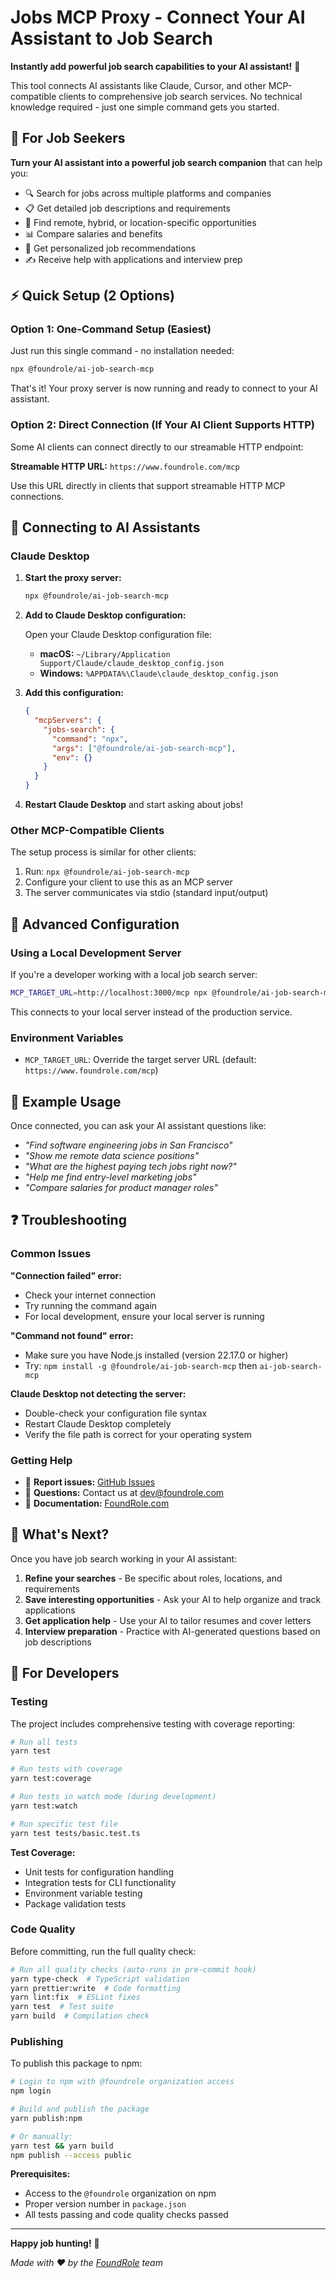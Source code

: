 # Jobs MCP Proxy - Connect Your AI Assistant to Job Search

**Instantly add powerful job search capabilities to your AI assistant!** 🚀

This tool connects AI assistants like Claude, Cursor, and other MCP-compatible clients to comprehensive job search services. No technical knowledge required - just one simple command gets you started.

## 🎯 For Job Seekers

**Turn your AI assistant into a powerful job search companion** that can help you:

- 🔍 Search for jobs across multiple platforms and companies
- 📋 Get detailed job descriptions and requirements
- 💼 Find remote, hybrid, or location-specific opportunities
- 📊 Compare salaries and benefits
- 🎯 Get personalized job recommendations
- ✍️ Receive help with applications and interview prep

## ⚡ Quick Setup (2 Options)

### Option 1: One-Command Setup (Easiest)

Just run this single command - no installation needed:

```bash
npx @foundrole/ai-job-search-mcp
```

That's it! Your proxy server is now running and ready to connect to your AI assistant.

### Option 2: Direct Connection (If Your AI Client Supports HTTP)

Some AI clients can connect directly to our streamable HTTP endpoint:

**Streamable HTTP URL:** `https://www.foundrole.com/mcp`

Use this URL directly in clients that support streamable HTTP MCP connections.

## 🤖 Connecting to AI Assistants

### Claude Desktop

1. **Start the proxy server:**

   ```bash
   npx @foundrole/ai-job-search-mcp
   ```

2. **Add to Claude Desktop configuration:**

   Open your Claude Desktop configuration file:
   - **macOS:** `~/Library/Application Support/Claude/claude_desktop_config.json`
   - **Windows:** `%APPDATA%\Claude\claude_desktop_config.json`

3. **Add this configuration:**

   ```json
   {
     "mcpServers": {
       "jobs-search": {
         "command": "npx",
         "args": ["@foundrole/ai-job-search-mcp"],
         "env": {}
       }
     }
   }
   ```

4. **Restart Claude Desktop** and start asking about jobs!

### Other MCP-Compatible Clients

The setup process is similar for other clients:

1. Run: `npx @foundrole/ai-job-search-mcp`
2. Configure your client to use this as an MCP server
3. The server communicates via stdio (standard input/output)

## 🔧 Advanced Configuration

### Using a Local Development Server

If you're a developer working with a local job search server:

```bash
MCP_TARGET_URL=http://localhost:3000/mcp npx @foundrole/ai-job-search-mcp
```

This connects to your local server instead of the production service.

### Environment Variables

- `MCP_TARGET_URL`: Override the target server URL (default: `https://www.foundrole.com/mcp`)

## 💬 Example Usage

Once connected, you can ask your AI assistant questions like:

- _"Find software engineering jobs in San Francisco"_
- _"Show me remote data science positions"_
- _"What are the highest paying tech jobs right now?"_
- _"Help me find entry-level marketing jobs"_
- _"Compare salaries for product manager roles"_

## ❓ Troubleshooting

### Common Issues

**"Connection failed" error:**

- Check your internet connection
- Try running the command again
- For local development, ensure your local server is running

**"Command not found" error:**

- Make sure you have Node.js installed (version 22.17.0 or higher)
- Try: `npm install -g @foundrole/ai-job-search-mcp` then `ai-job-search-mcp`

**Claude Desktop not detecting the server:**

- Double-check your configuration file syntax
- Restart Claude Desktop completely
- Verify the file path is correct for your operating system

### Getting Help

- 🐛 **Report issues:** [GitHub Issues](https://github.com/foundrole/jobs-mcp-proxy/issues)
- 💬 **Questions:** Contact us at dev@foundrole.com
- 📖 **Documentation:** [FoundRole.com](https://foundrole.com)

## 🚀 What's Next?

Once you have job search working in your AI assistant:

1. **Refine your searches** - Be specific about roles, locations, and requirements
2. **Save interesting opportunities** - Ask your AI to help organize and track applications
3. **Get application help** - Use your AI to tailor resumes and cover letters
4. **Interview preparation** - Practice with AI-generated questions based on job descriptions

## 🚀 For Developers

### Testing

The project includes comprehensive testing with coverage reporting:

```bash
# Run all tests
yarn test

# Run tests with coverage
yarn test:coverage

# Run tests in watch mode (during development)
yarn test:watch

# Run specific test file
yarn test tests/basic.test.ts
```

**Test Coverage:**

- Unit tests for configuration handling
- Integration tests for CLI functionality
- Environment variable testing
- Package validation tests

### Code Quality

Before committing, run the full quality check:

```bash
# Run all quality checks (auto-runs in pre-commit hook)
yarn type-check  # TypeScript validation
yarn prettier:write  # Code formatting
yarn lint:fix  # ESLint fixes
yarn test  # Test suite
yarn build  # Compilation check
```

### Publishing

To publish this package to npm:

```bash
# Login to npm with @foundrole organization access
npm login

# Build and publish the package
yarn publish:npm

# Or manually:
yarn test && yarn build
npm publish --access public
```

**Prerequisites:**

- Access to the `@foundrole` organization on npm
- Proper version number in `package.json`
- All tests passing and code quality checks passed

---

**Happy job hunting!** 🎉

_Made with ❤️ by the [FoundRole](https://foundrole.com) team_
